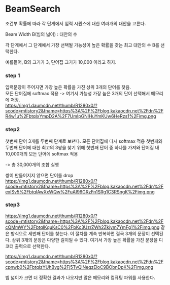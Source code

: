 # BeamSearch   

조건부 확률에 따라 각 단계에서 입력 시퀀스에 대한 여러개의 대안을 고른다.       

Beam Width B(빔의 넓이) : 대안의 수   

각 단계에서 그 단계에서 가장 선택될 가능성이 높은 확률을 갖는 최고 대안의 수 B를 선택한다.   

예를들어, B의 크기가 3, 단어집 크기가 10,000 이라고 하자.   

### step 1

입력문장이 주어지면 가장 높은 확률을 가진 상위 3개의 단어를 찾음.   
모든 단어집에 softmax 적용 -> 여기서 가능성 가장 높은 3개의 단어 선택해서 메모리에 저장.   
https://img1.daumcdn.net/thumb/R1280x0/?scode=mtistory2&fname=https%3A%2F%2Fblog.kakaocdn.net%2Fdn%2FR4w1u%2FbtqIxYmpD2A%2F7UmIpGNIHuYmKUw6HeRzs1%2Fimg.png 

### step2

첫번째 단어 3개를 두번째 단계로 보낸다. 모든 단어집에 다시 softmax 적용 
첫번째와 두번째 단어에 대한 최고의 3쌍을 찾기 위해 첫번째 단어 중 하나를 가져와 단어집 내 10,000개의 모든 단어에 softmax 적용

-> 총 30,000개의 조합 실행

쌍이 만들어지지 않으면 단어를 drop
https://img1.daumcdn.net/thumb/R1280x0/?scode=mtistory2&fname=https%3A%2F%2Fblog.kakaocdn.net%2Fdn%2FexISv5%2FbtqIAwXxWQw%2FuAI96GRzFn1SRg1C3RSngK%2Fimg.png

### step3
https://img1.daumcdn.net/thumb/R1280x0/?scode=mtistory2&fname=https%3A%2F%2Fblog.kakaocdn.net%2Fdn%2FcQMmWY%2FbtqIKquKsC0%2FbKc3UzrZWh2Zkjvm7YmFg1%2Fimg.png
같은 방식으로 세번째 단어를 찾는다. 이 절차를 계속 반복하면 결국 3개의 문장이 선택된다. 
상위 3개의 문장은 다양한 길이일 수 있다.
여기서 가장 높은 확률을 가진 문장을 디코더 출력으로 선택한다.

https://img1.daumcdn.net/thumb/R1280x0/?scode=mtistory2&fname=https%3A%2F%2Fblog.kakaocdn.net%2Fdn%2Fcpnwb0%2FbtqIzYUhBvg%2Fj5TvQlNeqzEloC9BObnDpK%2Fimg.png 



빔 넓이가 크면 더 정확한 결과가 나오지만 많은 메모리와 컴퓨팅 파워를 사용한다.
